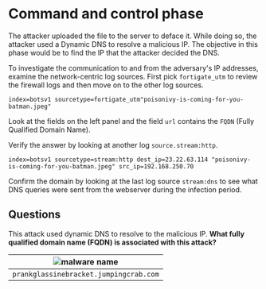 # Command and control phase

The attacker uploaded the file to the server to deface it. While doing so, the attacker used a Dynamic DNS to 
resolve a malicious IP. The objective in this phase would be to find the IP that the attacker decided the DNS.

To investigate the communication to and from the adversary's IP addresses, examine the network-centric log sources. 
First pick `fortigate_utm` to review the firewall logs and then move on to the other log sources.

    index=botsv1 sourcetype=fortigate_utm"poisonivy-is-coming-for-you-batman.jpeg"

Look at the fields on the left panel and the field `url` contains the `FQDN` (Fully Qualified Domain Name).

Verify the answer by looking at another log `source.stream:http`.

    index=botsv1 sourcetype=stream:http dest_ip=23.22.63.114 "poisonivy-is-coming-for-you-batman.jpeg" src_ip=192.168.250.70

Confirm the domain by looking at the last log source `stream:dns` to see what DNS queries were sent from the webserver 
during the infection period.

## Questions

This attack used dynamic DNS to resolve to the malicious IP. 
**What fully qualified domain name (FQDN) is associated with this attack?**

| ![malware name](/_static/images/splunk-wayne13.png) |
|:--------------------------------------------------------:|
|          `prankglassinebracket.jumpingcrab.com`          |

    


